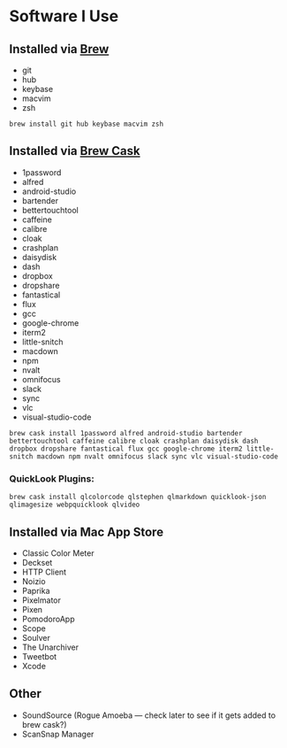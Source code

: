 # Software I Use

## Installed via [Brew](http://brew.sh)

* git
* hub
* keybase
* macvim
* zsh

`brew install git hub keybase macvim zsh`


## Installed via [Brew Cask](https://caskroom.github.io)

* 1password
* alfred
* android-studio
* bartender
* bettertouchtool
* caffeine
* calibre
* cloak
* crashplan
* daisydisk
* dash
* dropbox
* dropshare
* fantastical
* flux
* gcc
* google-chrome
* iterm2
* little-snitch
* macdown
* npm
* nvalt
* omnifocus
* slack
* sync
* vlc
* visual-studio-code

`brew cask install 1password alfred android-studio bartender bettertouchtool caffeine calibre cloak crashplan daisydisk dash dropbox dropshare fantastical flux gcc google-chrome iterm2 little-snitch macdown npm nvalt omnifocus slack sync vlc visual-studio-code`

### QuickLook Plugins:

`brew cask install qlcolorcode qlstephen qlmarkdown quicklook-json qlimagesize webpquicklook qlvideo`

## Installed via Mac App Store

* Classic Color Meter
* Deckset
* HTTP Client
* Noizio
* Paprika
* Pixelmator
* Pixen
* PomodoroApp
* Scope
* Soulver
* The Unarchiver
* Tweetbot
* Xcode


## Other

* SoundSource (Rogue Amoeba — check later to see if it gets added to brew cask?)
* ScanSnap Manager
